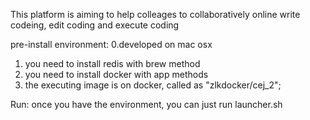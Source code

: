 This platform is aiming to help colleages to collaboratively online write codeing, edit coding and execute coding

pre-install environment:
0.developed on mac osx
1. you need to install redis with brew method
2. you need to install docker with app methods
3. the executing image is on docker, called as "zlkdocker/cej_2";

Run:
once you have the environment, you can
just run launcher.sh

